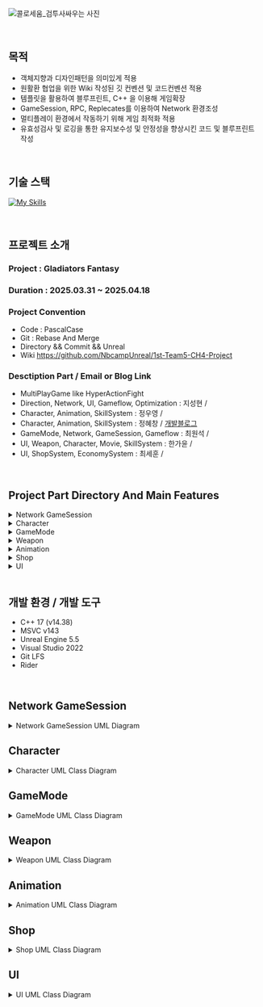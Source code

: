 <div align = left>
  
![콜로세움_검투사싸우는 사진](https://github.com/user-attachments/assets/e455c47f-424a-411b-acee-37826c93b247)



<br>

## 목적
- 객체지향과 디자인패턴을 의미있게 적용
- 원활환 협업을 위한 Wiki 작성된 깃 컨벤션 및 코드컨벤션 적용
- 템플릿을 활용하여 블루프린트, C++ 을 이용해 게임확장
- GameSession, RPC, Replecates를 이용하여 Network 환경조성 
- 멀티플레이 환경에서 작동하기 위해 게임 최적화 적용
- 유효성검사 및 로깅을 통한 유지보수성 및 안정성을 향상시킨 코드 및 블루프린트 작성

<br>

## 기술 스택
[![My Skills](https://skillicons.dev/icons?i=cpp,visualstudio,git,github,rider,unreal,notion&theme=light)](https://skillicons.dev)

<br>

## 프로젝트 소개
### Project : Gladiators Fantasy <br>
### Duration : 2025.03.31 ~ 2025.04.18 <br>
### Project Convention <br>
- Code   : PascalCase
- Git    : Rebase And Merge
- Directory && Commit && Unreal
- Wiki https://github.com/NbcampUnreal/1st-Team5-CH4-Project

### Desctiption Part / Email or Blog Link <br>
- MultiPlayGame like HyperActionFight 
- Direction, Network, UI, Gameflow, Optimization : 지성현 /  <br>
- Character, Animation, SkillSystem : 정우영  /  <br>
- Character, Animation, SkillSystem : 정혜창 / [개발블로그](https://velog.io/@hch9097/posts)<br>
- GameMode, Network, GameSession, Gameflow  : 최원석 /  <br>
- UI, Weapon, Character, Movie, SkillSystem  : 한가윤 /  <br>
- UI, ShopSystem, EconomySystem  : 최세훈 /  <br>

<br>

## Project Part Directory And Main Features <br>
<details>
  <summary> Network GameSession </summary>
  
    | -- Source
      | -- Actor
        | -- BulletPool // ObjectPooling 기법을 사용하여 BulletBase Class들을 재사용하는 최적화 구현
        | -- Bullet
          | -- BulletBase // Projectile 공통적인 기능을 구현한 AActor를 상속한 상위 클래스
          | -- BombBullet // Overlap시 범위 공격을 가하는 Bullet
          | -- NormalBullet // 기본적인 Bullet
          | -- PierceBullet // 특정 횟수만큼 Monster를 관통하는 Bullet
        | -- Trap
          | -- TrapBase // 함정 활성화, 충돌, 데미지 등의 공통 로직을 구현한 클래스
          | -- SpikeTrap // 특정 시간마다 돌출되는 바닥 설치형 함정
          | -- RollingTrap // 특정 시간마다 바닥으로 굴러오는 함정
          | -- ArrowTrap // MoveToActor를 활용한 유도형 함정
          | -- MovingSpotLight // 플레이어를 따라다니는 스포트라이트
          | -- SharkSpawner // Arrow형 Trap을 최적화를 위해 구현한 스포너
        | -- Weapon
          | -- CGunBase // Fire, Ovelap, Speed 무기 공통기능을 구현한 상위 클래스
          | -- Gun_Rifle // NoramlBullet를 발사하는 무기
          | -- Gun_Rocket // BombBullet를 발사하는 무기
          | -- Gun_Shotgun // NormalBullet를 동시에 Pellets수만큼 발사하는 무기
          | -- Gun_Sniper // PierceBullet를 발사하는 무기

### Network GameSession
- C++ 기반의 플레이어 로직 설계
  - Enhanced Input System을 사용한 입력 액션
  - CharacterMovement Component을 사용한 캐릭터 로직 설계
  - Tick을 사용하지 않은 이벤트 기반의 플레이어 로직 구현
  - GameInstance와 연동한 레벨 전환시 플레이어 정보 저장/불러오기 기능
</details>

<details>
  <summary> Character </summary>
### Character      
</details>

<details>
  <summary> GameMode </summary> 
### GameMode
</details>

<details>
  <summary> Weapon </summary>
### Weapon
</details>

<details>
  <summary> Animation </summary>
### Animation
</details>

<details>
  <summary> Shop </summary>
### Shop
</details>

<details>
  <summary> UI </summary>
### UI
</details>

<br>

## 개발 환경 / 개발 도구
- C++ 17 (v14.38)
- MSVC v143
- Unreal Engine 5.5
- Visual Studio 2022
- Git LFS
- Rider

<br>
</div>

## Network GameSession
<details>
<summary>Network GameSession UML Diagram</summary>    

</details>

## Character
<details>
<summary>Character UML Class Diagram</summary>
</details>

## GameMode
<details>
<summary>GameMode UML Class Diagram</summary>
</details>

## Weapon
<details>
<summary>Weapon UML Class Diagram</summary>
</details>

## Animation
<details>
<summary>Animation UML Class Diagram</summary>
</details>

## Shop
<details>
<summary>Shop UML Class Diagram</summary>
</details>

## UI
<details>
<summary>UI UML Class Diagram</summary>
</details>
